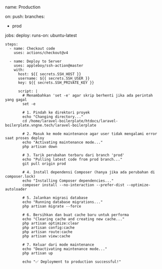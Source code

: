 name: Production

on:
push:
branches:
- prod

jobs:
deploy:
runs-on: ubuntu-latest

    steps:
      - name: Checkout code
        uses: actions/checkout@v4

      - name: Deploy to Server
        uses: appleboy/ssh-action@master
        with:
          host: ${{ secrets.SSH_HOST }} 
          username: ${{ secrets.SSH_USER }} 
          key: ${{ secrets.SSH_PRIVATE_KEY }} 

          script: |
            # Menambahkan 'set -e' agar skrip berhenti jika ada perintah yang gagal
            set -e

            # 1. Pindah ke direktori proyek
            echo "Changing directory..."
            cd /home/laravel-boilerplate/htdocs/laravel-boilerplate.vngne.tech/laravel-boilerplate

            # 2. Masuk ke mode maintenance agar user tidak mengalami error saat proses deploy
            echo "Activating maintenance mode..."
            php artisan down

            # 3. Tarik perubahan terbaru dari branch 'prod'
            echo "Pulling latest code from prod branch..."
            git pull origin prod

            # 4. Install dependensi Composer (hanya jika ada perubahan di composer.lock)
            echo "Installing Composer dependencies..."
            composer install --no-interaction --prefer-dist --optimize-autoloader

            # 5. Jalankan migrasi database
            echo "Running database migrations..."
            php artisan migrate --force

            # 6. Bersihkan dan buat cache baru untuk performa
            echo "Clearing cache and creating new cache..."
            php artisan optimize:clear
            php artisan config:cache
            php artisan route:cache
            php artisan view:cache

            # 7. Keluar dari mode maintenance
            echo "Deactivating maintenance mode..."
            php artisan up

            echo "✅ Deployment to production successful!"